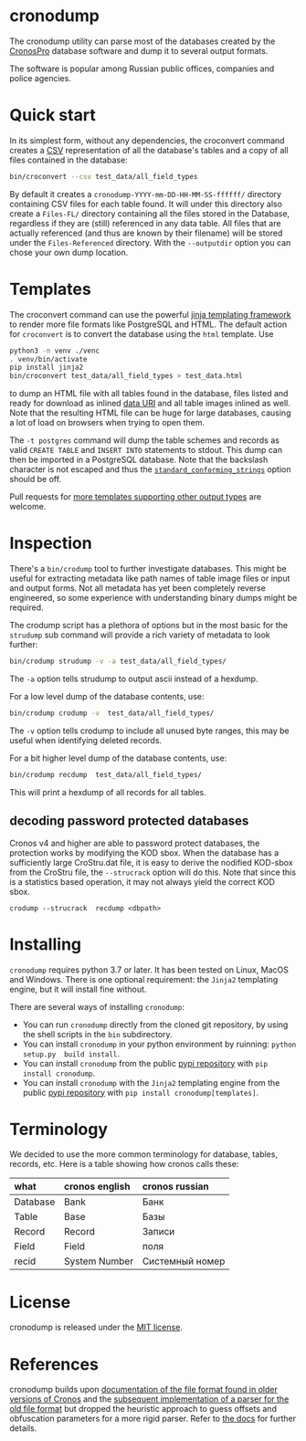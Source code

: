 # cronodump

The cronodump utility can parse most of the databases created by the [CronosPro](https://www.cronos.ru/) database software
and dump it to several output formats.

The software is popular among Russian public offices, companies and police agencies.


# Quick start

In its simplest form, without any dependencies, the croconvert command creates a [CSV](https://en.wikipedia.org/wiki/Comma-separated_values) representation of all the database's tables and a copy of all files contained in the database:

```bash
bin/croconvert --csv test_data/all_field_types
```

By default it creates a `cronodump-YYYY-mm-DD-HH-MM-SS-ffffff/` directory containing CSV files for each table found. It will under this directory also create a `Files-FL/` directory containing all the files stored in the Database, regardless if they are (still) referenced in any data table. All files that are actually referenced (and thus are known by their filename) will be stored under the `Files-Referenced` directory. With the `--outputdir` option you can chose your own dump location.


# Templates

The croconvert command can use the powerful [jinja templating framework](https://jinja.palletsprojects.com/en/3.0.x/) to render more file formats like PostgreSQL and HTML.
The default action for `croconvert` is to convert the database using the `html` template.
Use

```bash
python3 -m venv ./venc
. venv/bin/activate
pip install jinja2
bin/croconvert test_data/all_field_types > test_data.html
```

to dump an HTML file with all tables found in the database, files listed and ready for download as inlined [data URI](https://en.wikipedia.org/wiki/Data_URI_scheme) and all table images inlined as well. Note that the resulting HTML file can be huge for large databases, causing a lot of load on browsers when trying to open them.


The `-t postgres` command will dump the table schemes and records as valid `CREATE TABLE` and `INSERT INTO` statements to stdout. This dump can then be imported in a PostgreSQL database. Note that the backslash character is not escaped and thus the [`standard_conforming_strings`](https://www.postgresql.org/docs/current/runtime-config-compatible.html#GUC-STANDARD-CONFORMING-STRINGS) option should be off.

Pull requests for [more templates supporting other output types](/templates) are welcome.


# Inspection

There's a `bin/crodump` tool to further investigate databases. This might be useful for extracting metadata like path names of table image files or input and output forms. Not all metadata has yet been completely reverse engineered, so some experience with understanding binary dumps might be required.

The crodump script has a plethora of options but in the most basic for the `strudump` sub command will provide a rich variety of metadata to look further:

```bash
bin/crodump strudump -v -a test_data/all_field_types/
```
The `-a` option tells strudump to output ascii instead of a hexdump.

For a low level dump of the database contents, use:
```bash
bin/crodump crodump -v  test_data/all_field_types/
```
The `-v` option tells crodump to include all unused byte ranges, this may be useful when identifying deleted records.

For a bit higher level dump of the database contents, use:
```bash
bin/crodump recdump  test_data/all_field_types/
```
This will print a hexdump of all records for all tables.


## decoding password protected databases

Cronos v4 and higher are able to password protect databases, the protection works
by modifying the KOD sbox. When the database has a sufficiently large CroStru.dat file,
it is easy to derive the nodified KOD-sbox from the CroStru file, the `--strucrack` option
will do this. Note that since this is a statistics based operation, it may not always
yield the correct KOD sbox.

    crodump --strucrack  recdump <dbpath>


# Installing

`cronodump` requires python 3.7 or later. It has been tested on Linux, MacOS and Windows.
There is one optional requirement: the `Jinja2` templating engine, but it will install fine without.

There are several ways of installing `cronodump`:

 * You can run `cronodump` directly from the cloned git repository, by using the shell scripts in the `bin` subdirectory.
 * You can install `cronodump` in your python environment by ruinning: `python setup.py  build install`.
 * You can install `cronodump` from the public [pypi repository](https://pypi.org/project/cronodump/) with `pip install cronodump`.
 * You can install `cronodump` with the `Jinja2` templating engine from the public [pypi repository](https://pypi.org/project/cronodump/) with `pip install cronodump[templates]`.


# Terminology

We decided to use the more common terminology for database, tables, records, etc.
Here is a table showing how cronos calls these:

| what | cronos english | cronos russian
|:------ |:------ |:------ 
| Database  |  Bank   | Банк 
| Table     |  Base   | Базы
| Record    |  Record | Записи
| Field     |  Field  | поля
| recid     |  System Number | Системный номер


# License

cronodump is released under the [MIT license](LICENSE).


# References

cronodump builds upon [documentation of the file format found in older versions of Cronos](http://sergsv.narod.ru/cronos.htm) and
the [subsequent implementation of a parser for the old file format](https://github.com/occrp/cronosparser) but dropped the heuristic
approach to guess offsets and obfuscation parameters for a more rigid parser. Refer to [the docs](docs/cronos-research.md) for further
details.
